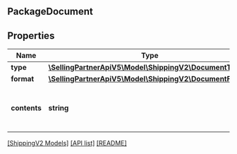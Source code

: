## PackageDocument

## Properties

Name | Type | Description | Notes
------------ | ------------- | ------------- | -------------
**type** | [**\SellingPartnerApiV5\Model\ShippingV2\DocumentType**](DocumentType.md) |  |
**format** | [**\SellingPartnerApiV5\Model\ShippingV2\DocumentFormat**](DocumentFormat.md) |  |
**contents** | **string** | A Base64 encoded string of the file contents. |

[[ShippingV2 Models]](../) [[API list]](../../Api) [[README]](../../../README.md)
